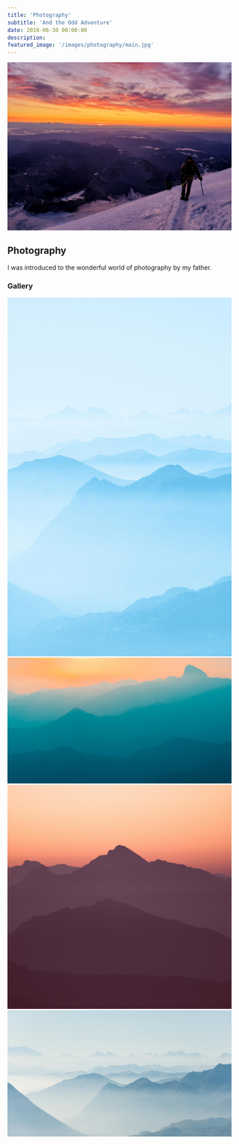 ```yaml
---
title: 'Photography'
subtitle: 'And the Odd Adventure'
date: 2018-06-30 00:00:00
description:
featured_image: '/images/photography/main.jpg'
---
```


![](/images/photography/main.jpg)

## Photography
I was introduced to the wonderful world of photography by my father.


### Gallery
<div class="gallery" data-columns="3">
    <img src="/images/demo/demo-portrait.jpg">
    <img src="/images/demo/demo-landscape.jpg">
    <img src="/images/demo/demo-square.jpg">
    <img src="/images/demo/demo-landscape-2.jpg">
</div>